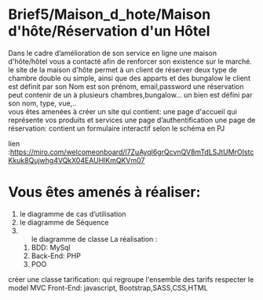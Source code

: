 # Brief5/Maison_d_hote/Maison d'hôte/Réservation d'un Hôtel  

Dans le cadre d’amélioration de son service en ligne une maison d'hôte/hôtel vous a contacté afin de renforcer son existence sur le marché. 
le  site de la maison d'hôte permet à un client de réserver deux type de chambre double ou simple, ainsi que des apparts et des bungalow
le client est définit par son Nom est son prénom, email,password
une réservation peut contenir de un à plusieurs chambres,bungalow…
un bien est défini par son nom, type, vue,..<br>
vous êtes amenées à créer un site qui contient:
une page d'accueil qui représente vos produits et services
une page d’authentification
une page de réservation: contient un formulaire interactif selon le schéma en PJ

lien :https://miro.com/welcomeonboard/l7ZuAyql6grQcvnQV8mTdLSJtUMrOIstcKkuk8Qujwhg4VQkX04EAUHlKmQKVm07


# Vous êtes amenés à réaliser:
<ol>
  <li>le diagramme de cas d’utilisation</li>
  <li>le diagramme de Séquence</li>
  <li><ol>le diagramme de classe La réalisation :</li>
    <li>BDD: MySql</li>
  <li>Back-End: PHP</li>
  <li>POO</li>
  </ol>
</ol>
créer une classe tarification: qui regroupe l'ensemble des tarifs
respecter le model MVC
Front-End: javascript, Bootstrap,SASS,CSS,HTML
